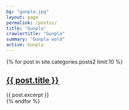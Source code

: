 ```yaml
---
bg: "gunpla.jpg"
layout: page
permalink: /postss/
title: "Gunpla"
crawlertitle: "Gunpla"
summary: "Gunpla wold"
active: Gunpla
---
```



{% for post in site.categories.posts2 limit:10 %}
  <article class="index-page">
    <h2><a href="{{ post.url | relative_url }}">{{ post.title }}</a></h2>
    {{ post.excerpt }}
  </article>
{% endfor %}